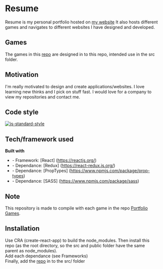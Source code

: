 # Resume
Resume is my personal portfolio hosted on <a href="https://www.zackaryjamessantana.com">my website</a>
It also hosts different games and navigates to different websites I have designed and developed.

## Games
The games in this <a href="https://github.com/ZackarySantana/PortfolioGames">repo</a> are designed in to this repo, intended use in the src folder.

## Motivation
I'm really motivated to design and create applications/websites. I love learning new thinks and I pick on stuff fast. I would love for a company to view my repositories and contact me.

## Code style

[![js-standard-style](https://img.shields.io/badge/code%20style-standard-brightgreen.svg?style=flat)](https://github.com/feross/standard)

## Tech/framework used
<b>Built with</b>
<ul>
<li>- Framework: [React] (<a href="https://reactjs.org/">https://reactjs.org/</a>)</li>
<li>- Dependance: [Redux] (<a href="https://react-redux.js.org/>">https://react-redux.js.org/</a>)</li>
<li>- Dependance: [PropTypes] (<a href="https://www.npmjs.com/package/prop-types">https://www.npmjs.com/package/prop-types</a>)</li>
<li>- Dependance: [SASS] (<a href="https://www.npmjs.com/package/sass">https://www.npmjs.com/package/sass</a>)</li>
</ul>

## Note
This repository is made to compile with each game in the repo <a href="https://github.com/ZackarySantana/PortfolioGames">Portfolio Games</a>.

## Installation
Use CRA (create-react-app) to build the node_modules. Then install this repo (as the root directory, so the src and public folder have the same parent as node_modules).<br>Add each dependance (see Frameworks)<br>Finally, add the <a href="https://github.com/ZackarySantana/PortfolioGames">repo</a> in to the src/ folder
